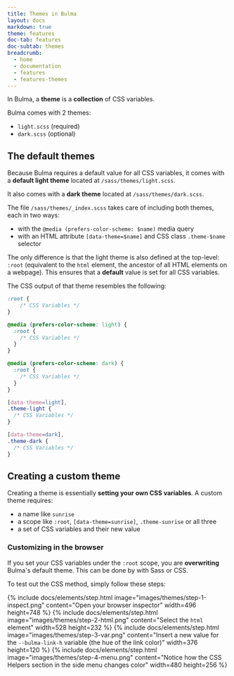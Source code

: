 ```yaml
---
title: Themes in Bulma
layout: docs
markdown: true
theme: features
doc-tab: features
doc-subtab: themes
breadcrumb:
  - home
  - documentation
  - features
  - features-themes
---
```



In Bulma, a **theme** is a **collection** of CSS variables.

Bulma comes with 2 themes:

- `light.scss` (required)
- `dark.scss` (optional)

## The default themes

Because Bulma requires a default value for all CSS variables, it comes with a **default light theme** located at `/sass/themes/light.scss`.

It also comes with a **dark theme** located at `/sass/themes/dark.scss`.

The file `/sass/themes/_index.scss` takes care of including both themes, each in two ways:

* with the `@media (prefers-color-scheme: $name)` media query
* with an HTML attribute `[data-theme=$name]` and CSS class `.theme-$name` selector

The only difference is that the light theme is also defined at the top-level: `:root` (equivalent to the `html` element, the ancestor of all HTML elements on a webpage). This ensures that a **default** value is set for all CSS variables.

The CSS output of that theme resembles the following:

```css
:root {
    /* CSS Variables */
}

@media (prefers-color-scheme: light) {
  :root {
    /* CSS Variables */
  }
}

@media (prefers-color-scheme: dark) {
  :root {
    /* CSS Variables */
  }
}

[data-theme=light],
.theme-light {
  /* CSS Variables */
}

[data-theme=dark],
.theme-dark {
  /* CSS Variables */
}
```

## Creating a custom theme

Creating a theme is essentially **setting your own CSS variables**. A custom theme requires:

* a name like `sunrise`
* a scope like `:root`, `[data-theme=sunrise]`, `.theme-sunrise` or all three
* a set of CSS variables and their new value

### Customizing in the browser

If you set your CSS variables under the `:root` scope, you are **overwriting** Bulma's default theme. This can be done by with Sass or CSS.

To test out the CSS method, simply follow these steps:

{% include docs/elements/step.html image="images/themes/step-1-inspect.png" content="Open your browser inspector" width=496 height=748 %}
{% include docs/elements/step.html image="images/themes/step-2-html.png" content="Select the `html` element" width=528 height=232 %}
{% include docs/elements/step.html image="images/themes/step-3-var.png" content="Insert a new value for the `--bulma-link-h` variable (the hue of the link color)" width=376 height=120 %}
{% include docs/elements/step.html image="images/themes/step-4-menu.png" content="Notice how the CSS Helpers section in the side menu changes color" width=480 height=256 %}
